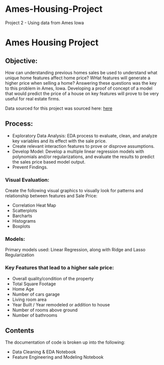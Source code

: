# Ames-Housing-Project
Project 2 - Using data from Ames Iowa

# Ames Housing Project 

## Objective:
How can understanding previous homes sales be used to understand what unique home features affect home price?  WHat features will generate a higher price when selling a home?  Answering these questions was the key to this problem in Ames, Iowa. Developing a proof of concept of a model that would predict the price of a house on key features will prove to be very useful for real estate firms.

Data sourced for this project was sourced here:
 [here](http://jse.amstat.org/v19n3/decock/DataDocumentation.txt)



## Process:
- Exploratory Data Analysis: EDA process to evaluate, clean, and analyze key variables and its effect with the sale price.
- Create relevant interaction features to prove or disprove assumptions.
- Develop Model: Develop a multiple linear regression models with polynomials and/or regularizations, and evaluate the results to predict the sales price based model output.
- Prevent Findings.

### Visual Evaluation:
Create the following visual graphics to visually look for patterns and relationship between features and Sale Price:
- Correlation Heat Map
- Scatterplots
- Barcharts
- Histograms
- Boxplots

### Models:
Primary models used: Linear Regression, along with Ridge and Lasso Regularization



### Key Features that lead to a higher sale price: 
- Overall quality/condition of the property
- Total Square Footage
- Home Age
- Number of cars garage
- Living room area
- Year Built / Year remodeled or addition to house
- Number of rooms above ground
- Number of bathrooms



## Contents

The documentation of code is broken up into the following:
- Data Cleaning & EDA Notebook
- Feature Engineering and Modeling Notebook
